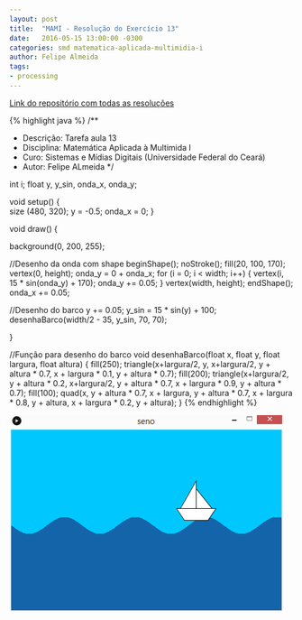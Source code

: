 ```yaml
---
layout: post
title:  "MAMI - Resolução do Exercício 13"
date:   2016-05-15 13:00:00 -0300
categories: smd matematica-aplicada-multimidia-i
author: Felipe Almeida
tags:
- processing
---
```


[Link do repositório com todas as resoluções](https://github.com/falmeidaco/mami)

{% highlight java %}
/**
  * Descrição: Tarefa aula 13
  * Disciplina: Matemática Aplicada à Multimida I
  * Curo: Sistemas e Mídias Digitais (Universidade Federal do Ceará)
  * Autor: Felipe ALmeida
  */

int i;
float y, y_sin, onda_x, onda_y;

void setup() {  
  size (480, 320);
  y = -0.5;
  onda_x = 0;
}

void draw() {
  
  background(0, 200, 255);
  
  //Desenho da onda com shape
  beginShape();
  noStroke();
  fill(20, 100, 170);
  vertex(0, height);
  onda_y = 0 + onda_x; 
  for (i = 0; i < width; i++) {
    vertex(i, 15 * sin(onda_y) + 170);
    onda_y += 0.05;
  }
  vertex(width, height);
  endShape();
  onda_x += 0.05;
  
  //Desenho do barco
  y += 0.05;
  y_sin = 15 * sin(y) + 100;
  desenhaBarco(width/2 - 35, y_sin, 70, 70);
  
}

//Função para desenho do barco
void desenhaBarco(float x, float y, float largura, float altura) {
  fill(250);
  triangle(x+largura/2, y, x+largura/2, y + altura * 0.7, x + largura * 0.1, y + altura * 0.7);
  fill(200);
  triangle(x+largura/2, y + altura * 0.2, x+largura/2, y + altura * 0.7, x + largura * 0.9, y + altura * 0.7);
  fill(100);
  quad(x, y + altura * 0.7, x + largura, y + altura * 0.7, x + largura * 0.8, y + altura, x + largura * 0.2, y + altura);
}
{% endhighlight %}


![Resultado do código](https://github.com/falmeidaco/mami/blob/master/Aula%2013/tela.PNG)
